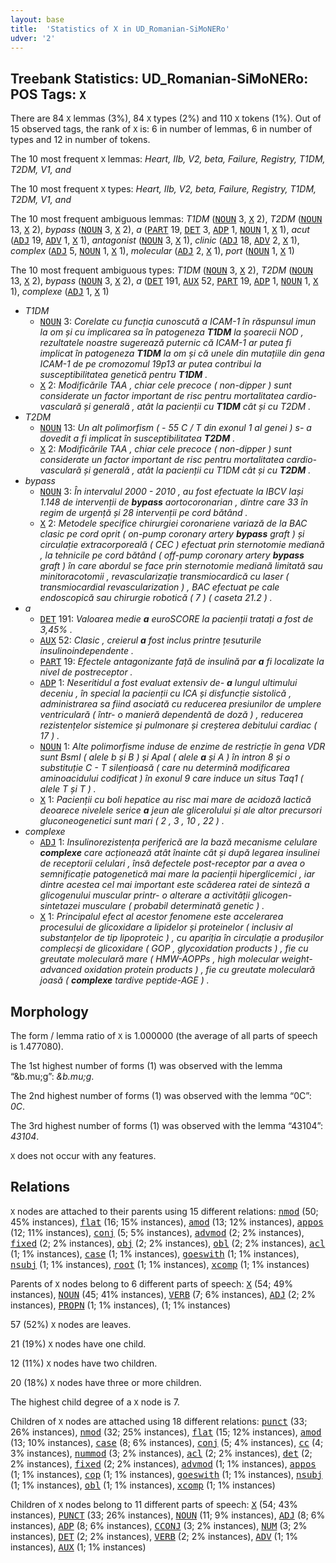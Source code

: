 ```yaml
---
layout: base
title:  'Statistics of X in UD_Romanian-SiMoNERo'
udver: '2'
---
```


## Treebank Statistics: UD_Romanian-SiMoNERo: POS Tags: `X`

There are 84 `X` lemmas (3%), 84 `X` types (2%) and 110 `X` tokens (1%).
Out of 15 observed tags, the rank of `X` is: 6 in number of lemmas, 6 in number of types and 12 in number of tokens.

The 10 most frequent `X` lemmas: <em>Heart, IIb, V2, beta, Failure, Registry, T1DM, T2DM, V1, and</em>

The 10 most frequent `X` types:  <em>Heart, IIb, V2, beta, Failure, Registry, T1DM, T2DM, V1, and</em>

The 10 most frequent ambiguous lemmas: <em>T1DM</em> (<tt><a href="ro_simonero-pos-NOUN.html">NOUN</a></tt> 3, <tt><a href="ro_simonero-pos-X.html">X</a></tt> 2), <em>T2DM</em> (<tt><a href="ro_simonero-pos-NOUN.html">NOUN</a></tt> 13, <tt><a href="ro_simonero-pos-X.html">X</a></tt> 2), <em>bypass</em> (<tt><a href="ro_simonero-pos-NOUN.html">NOUN</a></tt> 3, <tt><a href="ro_simonero-pos-X.html">X</a></tt> 2), <em>a</em> (<tt><a href="ro_simonero-pos-PART.html">PART</a></tt> 19, <tt><a href="ro_simonero-pos-DET.html">DET</a></tt> 3, <tt><a href="ro_simonero-pos-ADP.html">ADP</a></tt> 1, <tt><a href="ro_simonero-pos-NOUN.html">NOUN</a></tt> 1, <tt><a href="ro_simonero-pos-X.html">X</a></tt> 1), <em>acut</em> (<tt><a href="ro_simonero-pos-ADJ.html">ADJ</a></tt> 19, <tt><a href="ro_simonero-pos-ADV.html">ADV</a></tt> 1, <tt><a href="ro_simonero-pos-X.html">X</a></tt> 1), <em>antagonist</em> (<tt><a href="ro_simonero-pos-NOUN.html">NOUN</a></tt> 3, <tt><a href="ro_simonero-pos-X.html">X</a></tt> 1), <em>clinic</em> (<tt><a href="ro_simonero-pos-ADJ.html">ADJ</a></tt> 18, <tt><a href="ro_simonero-pos-ADV.html">ADV</a></tt> 2, <tt><a href="ro_simonero-pos-X.html">X</a></tt> 1), <em>complex</em> (<tt><a href="ro_simonero-pos-ADJ.html">ADJ</a></tt> 5, <tt><a href="ro_simonero-pos-NOUN.html">NOUN</a></tt> 1, <tt><a href="ro_simonero-pos-X.html">X</a></tt> 1), <em>molecular</em> (<tt><a href="ro_simonero-pos-ADJ.html">ADJ</a></tt> 2, <tt><a href="ro_simonero-pos-X.html">X</a></tt> 1), <em>port</em> (<tt><a href="ro_simonero-pos-NOUN.html">NOUN</a></tt> 1, <tt><a href="ro_simonero-pos-X.html">X</a></tt> 1)

The 10 most frequent ambiguous types:  <em>T1DM</em> (<tt><a href="ro_simonero-pos-NOUN.html">NOUN</a></tt> 3, <tt><a href="ro_simonero-pos-X.html">X</a></tt> 2), <em>T2DM</em> (<tt><a href="ro_simonero-pos-NOUN.html">NOUN</a></tt> 13, <tt><a href="ro_simonero-pos-X.html">X</a></tt> 2), <em>bypass</em> (<tt><a href="ro_simonero-pos-NOUN.html">NOUN</a></tt> 3, <tt><a href="ro_simonero-pos-X.html">X</a></tt> 2), <em>a</em> (<tt><a href="ro_simonero-pos-DET.html">DET</a></tt> 191, <tt><a href="ro_simonero-pos-AUX.html">AUX</a></tt> 52, <tt><a href="ro_simonero-pos-PART.html">PART</a></tt> 19, <tt><a href="ro_simonero-pos-ADP.html">ADP</a></tt> 1, <tt><a href="ro_simonero-pos-NOUN.html">NOUN</a></tt> 1, <tt><a href="ro_simonero-pos-X.html">X</a></tt> 1), <em>complexe</em> (<tt><a href="ro_simonero-pos-ADJ.html">ADJ</a></tt> 1, <tt><a href="ro_simonero-pos-X.html">X</a></tt> 1)


* <em>T1DM</em>
  * <tt><a href="ro_simonero-pos-NOUN.html">NOUN</a></tt> 3: <em>Corelate cu funcția cunoscută a ICAM-1 în răspunsul imun la om și cu implicarea sa în patogeneza <b>T1DM</b> la șoarecii NOD , rezultatele noastre sugerează puternic că ICAM-1 ar putea fi implicat în patogeneza <b>T1DM</b> la om și că unele din mutațiile din gena ICAM-1 de pe cromozomul 19p13 ar putea contribui la susceptibilitatea genetică pentru <b>T1DM</b> .</em>
  * <tt><a href="ro_simonero-pos-X.html">X</a></tt> 2: <em>Modificările TAA , chiar cele precoce ( non-dipper ) sunt considerate un factor important de risc pentru mortalitatea cardio-vasculară și generală , atât la pacienții cu <b>T1DM</b> cât și cu T2DM .</em>
* <em>T2DM</em>
  * <tt><a href="ro_simonero-pos-NOUN.html">NOUN</a></tt> 13: <em>Un alt polimorfism ( - 55 C / T din exonul 1 al genei ) s- a dovedit a fi implicat în susceptibilitatea <b>T2DM</b> .</em>
  * <tt><a href="ro_simonero-pos-X.html">X</a></tt> 2: <em>Modificările TAA , chiar cele precoce ( non-dipper ) sunt considerate un factor important de risc pentru mortalitatea cardio-vasculară și generală , atât la pacienții cu T1DM cât și cu <b>T2DM</b> .</em>
* <em>bypass</em>
  * <tt><a href="ro_simonero-pos-NOUN.html">NOUN</a></tt> 3: <em>În intervalul 2000 - 2010 , au fost efectuate la IBCV Iași 1.148 de intervenții de <b>bypass</b> aortocoronarian , dintre care 33 în regim de urgență și 28 intervenții pe cord bătând .</em>
  * <tt><a href="ro_simonero-pos-X.html">X</a></tt> 2: <em>Metodele specifice chirurgiei coronariene variază de la BAC clasic pe cord oprit ( on-pump coronary artery <b>bypass</b> graft ) și circulație extracorporeală ( CEC ) efectuat prin sternotomie mediană , la tehnicile pe cord bătând ( off-pump coronary artery <b>bypass</b> graft ) în care abordul se face prin sternotomie mediană limitată sau minitoracotomii , revascularizație transmiocardică cu laser ( transmiocardial revascularization ) , BAC efectuat pe cale endoscopică sau chirurgie robotică ( 7 ) ( caseta 21.2 ) .</em>
* <em>a</em>
  * <tt><a href="ro_simonero-pos-DET.html">DET</a></tt> 191: <em>Valoarea medie <b>a</b> euroSCORE la pacienții tratați a fost de 3,45% .</em>
  * <tt><a href="ro_simonero-pos-AUX.html">AUX</a></tt> 52: <em>Clasic , creierul <b>a</b> fost inclus printre țesuturile insulinoindependente .</em>
  * <tt><a href="ro_simonero-pos-PART.html">PART</a></tt> 19: <em>Efectele antagonizante față de insulină par <b>a</b> fi localizate la nivel de postreceptor .</em>
  * <tt><a href="ro_simonero-pos-ADP.html">ADP</a></tt> 1: <em>Neseritidul a fost evaluat extensiv de- <b>a</b> lungul ultimului deceniu , în special la pacienții cu ICA și disfuncție sistolică , administrarea sa fiind asociată cu reducerea presiunilor de umplere ventriculară ( într- o manieră dependentă de doză ) , reducerea rezistențelor sistemice și pulmonare și creșterea debitului cardiac ( 17 ) .</em>
  * <tt><a href="ro_simonero-pos-NOUN.html">NOUN</a></tt> 1: <em>Alte polimorfisme induse de enzime de restricție în gena VDR sunt BsmI ( alele b și B ) și ApaI ( alele <b>a</b> și A ) în intron 8 și o substituție C - T silențioasă ( care nu determină modificarea aminoacidului codificat ) în exonul 9 care induce un situs Taq1 ( alele T și T ) .</em>
  * <tt><a href="ro_simonero-pos-X.html">X</a></tt> 1: <em>Pacienții cu boli hepatice au risc mai mare de acidoză lactică deoarece nivelele serice <b>a</b> jeun ale glicerolului și ale altor precursori gluconeogenetici sunt mari ( 2 , 3 , 10 , 22 ) .</em>
* <em>complexe</em>
  * <tt><a href="ro_simonero-pos-ADJ.html">ADJ</a></tt> 1: <em>Insulinorezistența periferică are la bază mecanisme celulare <b>complexe</b> care acționează atât înainte cât și după legarea insulinei de receptorii celulari , însă defectele post-receptor par a avea o semnificație patogenetică mai mare la pacienții hiperglicemici , iar dintre acestea cel mai important este scăderea ratei de sinteză a glicogenului muscular printr- o alterare a activității glicogen-sintetazei musculare ( probabil determinată genetic ) .</em>
  * <tt><a href="ro_simonero-pos-X.html">X</a></tt> 1: <em>Principalul efect al acestor fenomene este accelerarea procesului de glicoxidare a lipidelor și proteinelor ( inclusiv al substanțelor de tip lipoproteic ) , cu apariția în circulație a produșilor complecși de glicoxidare ( GOP , glycoxidation products ) , fie cu greutate moleculară mare ( HMW-AOPPs , high molecular weight-advanced oxidation protein products ) , fie cu greutate moleculară joasă ( <b>complexe</b> tardive peptide-AGE ) .</em>

## Morphology

The form / lemma ratio of `X` is 1.000000 (the average of all parts of speech is 1.477080).

The 1st highest number of forms (1) was observed with the lemma “&b.mu;g”: <em>&b.mu;g</em>.

The 2nd highest number of forms (1) was observed with the lemma “0C”: <em>0C</em>.

The 3rd highest number of forms (1) was observed with the lemma “43104”: <em>43104</em>.

`X` does not occur with any features.


## Relations

`X` nodes are attached to their parents using 15 different relations: <tt><a href="ro_simonero-dep-nmod.html">nmod</a></tt> (50; 45% instances), <tt><a href="ro_simonero-dep-flat.html">flat</a></tt> (16; 15% instances), <tt><a href="ro_simonero-dep-amod.html">amod</a></tt> (13; 12% instances), <tt><a href="ro_simonero-dep-appos.html">appos</a></tt> (12; 11% instances), <tt><a href="ro_simonero-dep-conj.html">conj</a></tt> (5; 5% instances), <tt><a href="ro_simonero-dep-advmod.html">advmod</a></tt> (2; 2% instances), <tt><a href="ro_simonero-dep-fixed.html">fixed</a></tt> (2; 2% instances), <tt><a href="ro_simonero-dep-obj.html">obj</a></tt> (2; 2% instances), <tt><a href="ro_simonero-dep-obl.html">obl</a></tt> (2; 2% instances), <tt><a href="ro_simonero-dep-acl.html">acl</a></tt> (1; 1% instances), <tt><a href="ro_simonero-dep-case.html">case</a></tt> (1; 1% instances), <tt><a href="ro_simonero-dep-goeswith.html">goeswith</a></tt> (1; 1% instances), <tt><a href="ro_simonero-dep-nsubj.html">nsubj</a></tt> (1; 1% instances), <tt><a href="ro_simonero-dep-root.html">root</a></tt> (1; 1% instances), <tt><a href="ro_simonero-dep-xcomp.html">xcomp</a></tt> (1; 1% instances)

Parents of `X` nodes belong to 6 different parts of speech: <tt><a href="ro_simonero-pos-X.html">X</a></tt> (54; 49% instances), <tt><a href="ro_simonero-pos-NOUN.html">NOUN</a></tt> (45; 41% instances), <tt><a href="ro_simonero-pos-VERB.html">VERB</a></tt> (7; 6% instances), <tt><a href="ro_simonero-pos-ADJ.html">ADJ</a></tt> (2; 2% instances), <tt><a href="ro_simonero-pos-PROPN.html">PROPN</a></tt> (1; 1% instances),  (1; 1% instances)

57 (52%) `X` nodes are leaves.

21 (19%) `X` nodes have one child.

12 (11%) `X` nodes have two children.

20 (18%) `X` nodes have three or more children.

The highest child degree of a `X` node is 7.

Children of `X` nodes are attached using 18 different relations: <tt><a href="ro_simonero-dep-punct.html">punct</a></tt> (33; 26% instances), <tt><a href="ro_simonero-dep-nmod.html">nmod</a></tt> (32; 25% instances), <tt><a href="ro_simonero-dep-flat.html">flat</a></tt> (15; 12% instances), <tt><a href="ro_simonero-dep-amod.html">amod</a></tt> (13; 10% instances), <tt><a href="ro_simonero-dep-case.html">case</a></tt> (8; 6% instances), <tt><a href="ro_simonero-dep-conj.html">conj</a></tt> (5; 4% instances), <tt><a href="ro_simonero-dep-cc.html">cc</a></tt> (4; 3% instances), <tt><a href="ro_simonero-dep-nummod.html">nummod</a></tt> (3; 2% instances), <tt><a href="ro_simonero-dep-acl.html">acl</a></tt> (2; 2% instances), <tt><a href="ro_simonero-dep-det.html">det</a></tt> (2; 2% instances), <tt><a href="ro_simonero-dep-fixed.html">fixed</a></tt> (2; 2% instances), <tt><a href="ro_simonero-dep-advmod.html">advmod</a></tt> (1; 1% instances), <tt><a href="ro_simonero-dep-appos.html">appos</a></tt> (1; 1% instances), <tt><a href="ro_simonero-dep-cop.html">cop</a></tt> (1; 1% instances), <tt><a href="ro_simonero-dep-goeswith.html">goeswith</a></tt> (1; 1% instances), <tt><a href="ro_simonero-dep-nsubj.html">nsubj</a></tt> (1; 1% instances), <tt><a href="ro_simonero-dep-obl.html">obl</a></tt> (1; 1% instances), <tt><a href="ro_simonero-dep-xcomp.html">xcomp</a></tt> (1; 1% instances)

Children of `X` nodes belong to 11 different parts of speech: <tt><a href="ro_simonero-pos-X.html">X</a></tt> (54; 43% instances), <tt><a href="ro_simonero-pos-PUNCT.html">PUNCT</a></tt> (33; 26% instances), <tt><a href="ro_simonero-pos-NOUN.html">NOUN</a></tt> (11; 9% instances), <tt><a href="ro_simonero-pos-ADJ.html">ADJ</a></tt> (8; 6% instances), <tt><a href="ro_simonero-pos-ADP.html">ADP</a></tt> (8; 6% instances), <tt><a href="ro_simonero-pos-CCONJ.html">CCONJ</a></tt> (3; 2% instances), <tt><a href="ro_simonero-pos-NUM.html">NUM</a></tt> (3; 2% instances), <tt><a href="ro_simonero-pos-DET.html">DET</a></tt> (2; 2% instances), <tt><a href="ro_simonero-pos-VERB.html">VERB</a></tt> (2; 2% instances), <tt><a href="ro_simonero-pos-ADV.html">ADV</a></tt> (1; 1% instances), <tt><a href="ro_simonero-pos-AUX.html">AUX</a></tt> (1; 1% instances)

